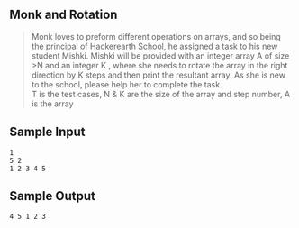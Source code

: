 ## Monk and Rotation
>Monk loves to preform different operations on arrays, and so being the principal of Hackerearth School, he assigned a task to his new student Mishki. Mishki will be provided with an integer array A of size >N and an integer K , where she needs to rotate the array in the right direction by K steps and then print the resultant array. As she is new to the school, please help her to complete the task.  
>T is the test cases, N & K are the size of the array and step number, A is the array

## Sample Input
```
1
5 2
1 2 3 4 5
```

## Sample Output
```
4 5 1 2 3
```
